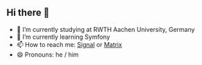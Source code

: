 ## Hi there 👋

- 🏫 I’m currently studying at RWTH Aachen University, Germany
- 🌱 I’m currently learning Symfony
- 📫 How to reach me: [Signal](https://signal.me/#eu/Wn6kDSpOCTE5QAgMgmkF1WkjR5LIhYxgx__a_AzuB3u0ZHUb0G5A4KCssaROa-hn) or [Matrix](https://matrix.to/#/@jakob11:matrix.org)
- 😄 Pronouns: he / him
